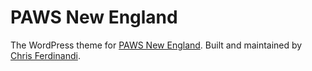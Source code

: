 # PAWS New England

The WordPress theme for [PAWS New England](http://www.pawsnewengland.com). Built and maintained by [Chris Ferdinandi](http://gomakethings.com).